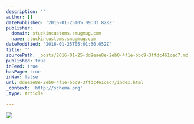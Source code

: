```yaml
---
description: ''
author: []
datePublished: '2016-01-25T05:09:33.828Z'
publisher:
  domain: stuckincustoms.smugmug.com
  name: stuckincustoms.smugmug.com
dateModified: '2016-01-25T05:01:30.052Z'
title: ''
sourcePath: _posts/2016-01-25-dd9eae8e-2eb0-4f1e-bbc9-3ffdc461ced7.md
published: true
inFeed: true
hasPage: true
inNav: false
url: dd9eae8e-2eb0-4f1e-bbc9-3ffdc461ced7/index.html
_context: 'http://schema.org'
_type: Article

---
```

![](https://stuckincustoms.smugmug.com/Portfolio/i-Trrk6wb/0/X2/The%20Long%20Road%20in%20NZ-X2.jpg)